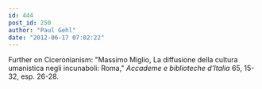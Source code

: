 ```yaml
---
id: 444
post_id: 250
author: "Paul Gehl"
date: "2012-06-17 07:02:22"
---
```

Further on Ciceronianism: "Massimo Miglio, La diffusione della cultura umanistica negli incunaboli: Roma," *Accademe e biblioteche d'Italia* 65, 15-32, esp. 26-28.
